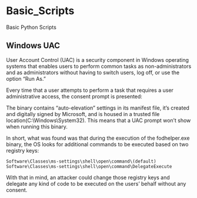 # Basic_Scripts
Basic Python Scripts 

## Windows UAC
User Account Control (UAC) is a security component in Windows operating systems that enables users to perform common tasks as non-administrators and as administrators without having to switch users, log off, or use the option “Run As.”

Every time that a user attempts to perform a task that requires a user administrative access, the consent prompt is presented:

The binary contains “auto-elevation” settings in its manifest file, it’s created and digitally signed by Microsoft, and is housed in a trusted file location(C:\Windows\System32). This means that a UAC prompt won’t show when running this binary.

In short, what was found was that during the execution of the fodhelper.exe binary, the OS looks for additional commands to be executed based on two registry keys:

```
Software\Classes\ms-settings\shell\open\command\(default)
Software\Classes\ms-settings\shell\open\command\DelegateExecute
```

With that in mind, an attacker could change those registry keys and delegate any kind of code to be executed on the users’ behalf without any consent.
